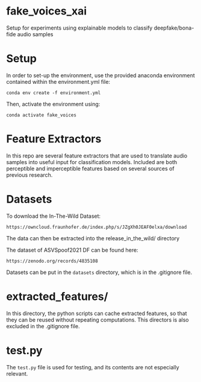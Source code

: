 # fake_voices_xai

Setup for experiments using explainable models to classify deepfake/bona-fide audio samples

# Setup

In order to set-up the environment, use the provided anaconda environment contained within the 
environment.yml file:
```
conda env create -f environment.yml
```
Then, activate the environment using:
```
conda activate fake_voices
```

# Feature Extractors

In this repo are several feature extractors that are used to translate audio samples into useful 
input for classification models. 
Included are both perceptible and imperceptible features based on several sources of previous 
research.

# Datasets
To download the In-The-Wild Dataset:
```
https://owncloud.fraunhofer.de/index.php/s/JZgXh0JEAF0elxa/download
```
The data can then be extracted into the release_in_the_wild/ directory

The dataset of ASVSpoof2021 DF can be found here:
```
https://zenodo.org/records/4835108
```
Datasets can be put in the `datasets` directory, which is in the .gitignore file.

# extracted_features/
In this directory, the python scripts can cache extracted features, so that they can be reused 
without repeating computations. This directors is also excluded in the .gitignore file.

# test.py

The `test.py` file is used for testing, and its contents are not especially relevant.

